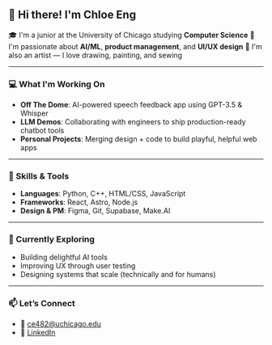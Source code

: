 ## 👋 Hi there! I'm Chloe Eng

🎓 I'm a junior at the University of Chicago studying **Computer Science**
🤖 I'm passionate about **AI/ML**, **product management**, and **UI/UX design**
🎨 I'm also an artist — I love drawing, painting, and sewing  

---

### 💻 What I'm Working On
- **Off The Dome**: AI-powered speech feedback app using GPT-3.5 & Whisper  
- **LLM Demos**: Collaborating with engineers to ship production-ready chatbot tools  
- **Personal Projects**: Merging design + code to build playful, helpful web apps

---

### 🔧 Skills & Tools
- **Languages**: Python, C++, HTML/CSS, JavaScript  
- **Frameworks**: React, Astro, Node.js  
- **Design & PM**: Figma, Git, Supabase, Make.AI

---

### 🌱 Currently Exploring
- Building delightful AI tools  
- Improving UX through user testing  
- Designing systems that scale (technically and for humans)

---

### 📫 Let’s Connect
- 💌 [ce482@uchicago.edu](mailto:ce482@uchicago.edu)  
- 💼 [LinkedIn](https://www.linkedin.com/in/chloeaeng)  

